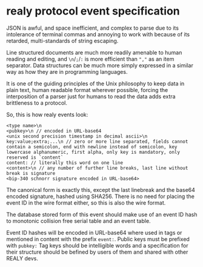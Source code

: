 # realy protocol event specification

JSON is awful, and space inefficient, and complex to parse due to its intolerance of terminal commas and annoying to work with because of its retarded, multi-standards of string escaping.

Line structured documents are much more readily amenable to human reading and editing, and `\n`/`;`/`:` is more efficient than `","` as an item separator. Data structures can be much more simply expressed in a similar way as how they are in programming languages.

It is one of the guiding principles of the Unix philosophy to keep data in plain text, human readable format wherever possible, forcing the interposition of a parser just for humans to read the data adds extra brittleness to a protocol.

So, this is how realy events look:

```
<type name>\n
<pubkey>\n // encoded in URL-base64
<unix second precision timestamp in decimal ascii>\n
key:value;extra;...\n // zero or more line separated, fields cannot contain a semicolon, end with newline instead of semicolon, key lowercase alphanumeric, first alpha, only key is mandatory, only reserved is `content`
content: // literally this word on one line
<content>\n // any number of further line breaks, last line without break is signature
<bip-340 schnorr signature encoded in URL-base64> 
```

The canonical form is exactly this, except the last linebreak and the base64 encoded signature, hashed using SHA256. There is no need for placing the event ID in the wire format either, so this is also the wire format.

The database stored form of this event should make use of an event ID hash to monotonic collision free serial table and an event table.

Event ID hashes will be encoded in URL-base64 where used in tags or mentioned in content with the prefix `event:`. Public keys must be prefixed with `pubkey:` Tag keys should be intelligible words and a specification for their structure should be befined by users of them and shared with other REALY devs.